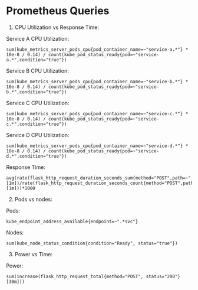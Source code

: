 # Prometheus Queries
1) CPU Utilization vs Response Time:

Service A CPU Utilization:
```
sum(kube_metrics_server_pods_cpu{pod_container_name=~"service-a.*"} * 10e-8 / 0.14) / count(kube_pod_status_ready{pod=~"service-a.*",condition="true"})
```
Service B CPU Utilization:
```
sum(kube_metrics_server_pods_cpu{pod_container_name=~"service-b.*"} * 10e-8 / 0.14) / count(kube_pod_status_ready{pod=~"service-b.*",condition="true"})
```
Service C CPU Utilization:
```
sum(kube_metrics_server_pods_cpu{pod_container_name=~"service-c.*"} * 10e-8 / 0.14) / count(kube_pod_status_ready{pod=~"service-c.*",condition="true"})
```
Service D CPU Utilization:
```
sum(kube_metrics_server_pods_cpu{pod_container_name=~"service-d.*"} * 10e-8 / 0.14) / count(kube_pod_status_ready{pod=~"service-d.*",condition="true"})
```
Response Time:
```
avg(rate(flask_http_request_duration_seconds_sum{method="POST",path=~".*/load",status="200"}[1m])/rate(flask_http_request_duration_seconds_count{method="POST",path=~".*/load",status="200"}[1m]))*1000
```
2) Pods vs nodes:

Pods:
```
kube_endpoint_address_available{endpoint=~".*svc"}
```
Nodes:
```
sum(kube_node_status_condition{condition="Ready", status="true"})
```
3) Power vs Time:

Power:
```
sum(increase(flask_http_request_total{method="POST", status="200"}[30m]))
```
